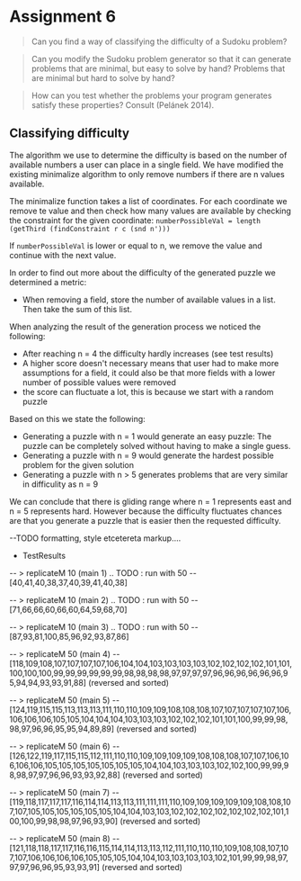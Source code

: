 # Assignment 6

> Can you find a way of classifying the difficulty of a Sudoku problem? 

> Can you modify the Sudoku problem generator so that it can generate problems that are minimal, but easy to solve by hand? Problems that are minimal but hard to solve by hand? 

> How can you test whether the problems your program generates satisfy these properties? Consult (Pelánek 2014).


## Classifying difficulty 

The algorithm we use to determine the difficulty is based on the number of available numbers a user can place in a single field.
We have modified the existing minimalize algorithm to only remove numbers if there are n values available.

The minimalize function takes a list of coordinates. For each coordinate we remove te value and then check how many values are available by checking the constraint for the given coordinate:
`numberPossibleVal = length (getThird (findConstraint r c (snd n')))`

If `numberPossibleVal` is lower or equal to n, we remove the value and continue with the next value.

In order to find out more about the difficulty of the generated puzzle we determined a metric:
- When removing a field, store the number of available values in a list. Then take the sum of this list.

When analyzing the result of the generation process we noticed the following:
- After reaching n = 4 the difficulty hardly increases (see test results)
- A higher score doesn't necessary means that user had to make more assumptions for a field, it could also be that more fields with a lower number of possible values were removed
- the score can fluctuate a lot, this is because we start with a random puzzle

Based on this we state the following:
- Generating a puzzle with n = 1 would generate an easy puzzle: The puzzle can be completely solved without having to make a single guess.
- Generating a puzzle with n = 9 would generate the hardest possible problem for the given solution
- Generating a puzzle with n > 5 generates problems that are very similar in difficulity as n = 9

We can conclude that there is gliding range where n = 1 represents east and n = 5 represents hard. However because the difficulty fluctuates chances are that you generate a puzzle that is easier then the requested difficulty.



--TODO formatting, style etcetereta markup....


- TestResults


-- > replicateM 10 (main 1) .. TODO : run with 50 
-- [40,41,40,38,37,40,39,41,40,38] 

-- > replicateM 10 (main 2) .. TODO : run with 50 
-- [71,66,66,60,66,60,64,59,68,70]

-- > replicateM 10 (main 3) .. TODO : run with 50 
-- [87,93,81,100,85,96,92,93,87,86]

-- > replicateM 50 (main 4)
-- [118,109,108,107,107,107,107,106,104,104,103,103,103,103,102,102,102,102,101,101,100,100,100,99,99,99,99,99,99,98,98,98,98,97,97,97,97,96,96,96,96,96,96,95,94,94,93,93,91,88] (reversed and sorted)

-- > replicateM 50 (main 5)
-- [124,119,115,115,113,113,113,111,110,110,109,109,108,108,108,107,107,107,107,107,106,106,106,106,105,105,104,104,104,103,103,103,102,102,102,101,101,100,99,99,98,98,97,96,96,95,95,94,89,89] (reversed and sorted)

-- > replicateM 50 (main 6)
-- [126,122,119,117,115,115,112,111,110,110,109,109,109,109,108,108,108,107,107,106,106,106,106,105,105,105,105,105,105,105,104,104,103,103,103,102,102,100,99,99,98,98,97,97,96,96,93,93,92,88] (reversed and sorted)

-- > replicateM 50 (main 7)
-- [119,118,117,117,117,116,114,114,113,113,111,111,111,110,109,109,109,109,109,108,108,107,107,105,105,105,105,105,105,104,104,103,103,102,102,102,102,102,102,102,101,100,100,99,98,98,97,96,93,90] (reversed and sorted)

-- > replicateM 50 (main 8)
-- [121,118,118,117,117,116,116,115,114,114,113,113,112,111,110,110,110,109,108,108,107,107,107,106,106,106,106,105,105,105,104,104,103,103,103,103,102,101,99,99,98,97,97,97,96,96,95,93,93,91] (reversed and sorted)

